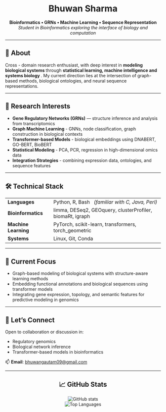 <h1 align="center">Bhuwan Sharma</h1>

<p align="center">
  <strong>Bioinformatics • GRNs • Machine Learning • Sequence Representation</strong><br>
  <em>Student in Bioinformatics exploring the interface of biology and computation</em>
</p>

<hr>

<h2>📌 About</h2>

Cross -  domain research enthusiast, with deep interest in <strong> modeling biological systems </strong> through <strong> statistical learning, machine intelligence and systems biology </strong>. My current direction lies at the intersection of graph-based methods, biological ontologies, and neural sequence representations.

---

<h2>🔬 Research Interests</h2>

<ul>
  <li><strong>Gene Regulatory Networks (GRNs)</strong> — structure inference and analysis from transcriptomics</li>
  <li><strong>Graph Machine Learning</strong> - GNNs, node classification, graph construction in biological contexts</li>
  <li><strong>Transformer-based Models</strong> - biological embeddings using DNABERT, GO-BERT, BioBERT</li>
  <li><strong>Statistical Modeling</strong> - PCA, PCR, regression in high-dimensional omics data</li>
  <li><strong>Integration Strategies</strong> - combining expression data, ontologies, and sequence features</li>
</ul>

---

<h2>🛠️ Technical Stack</h2>

<table>
<tr>
  <td><strong>Languages</strong></td>
  <td>Python, R, Bash &nbsp;&nbsp;<em>(familiar with C, Java, Perl)</em></td>
</tr>
<tr>
  <td><strong>Bioinformatics</strong></td>
  <td>limma, DESeq2, GEOquery, clusterProfiler, biomaRt, igraph</td>
</tr>
<tr>
  <td><strong>Machine Learning</strong></td>
  <td>PyTorch, scikit-learn, transformers, torch_geometric</td>
</tr>
<tr>
  <td><strong>Systems</strong></td>
  <td>Linux, Git, Conda</td>
</tr>
</table>

---

<h2>🚧 Current Focus</h2>

<ul>
  <li>Graph-based modeling of biological systems with structure-aware learning methods</li>
  <li>Embedding functional annotations and biological sequences using transformer models</li>
  <li>Integrating gene expression, topology, and semantic features for predictive modeling in genomics</li>
</ul>

---

<h2>🤝 Let’s Connect</h2>

<p>
Open to collaboration or discussion in:
</p>

<ul>
  <li>Regulatory genomics</li>
  <li>Biological network inference</li>
  <li>Transformer-based models in bioinformatics</li>
</ul>

<p>
📫 <strong>Email</strong>: <a href="mailto:bhuwangautam09@gmail.com">bhuwangautam09@gmail.com</a>
</p>

---

<h2 align="center">📈 GitHub Stats</h2>

<p align="center">
  <img src="https://github-readme-stats.vercel.app/api?username=BhuwanShar&show_icons=true&theme=default" alt="GitHub stats" />
  <br>
  <img src="https://github-readme-stats.vercel.app/api/top-langs/?username=BhuwanShar&layout=compact&theme=default" alt="Top Languages" />
</p>
